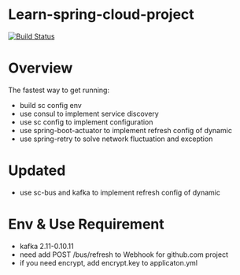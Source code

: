 # Learn-spring-cloud-project

[![Build Status](https://travis-ci.org/tommywu23/cloud.svg?branch=master)](https://travis-ci.org/tommywu23/cloud)

Overview
===========

The fastest way to get running:

* build sc config env
* use consul to implement service discovery
* use sc config to implement configuration
* use spring-boot-actuator to implement refresh config of dynamic
* use spring-retry to solve network fluctuation and exception


Updated
===========
* use sc-bus and kafka to implement refresh config of dynamic


Env & Use Requirement
===========
* kafka 2.11-0.10.11
* need add POST /bus/refresh to Webhook for github.com project
* if you need encrypt, add encrypt.key to applicaton.yml
